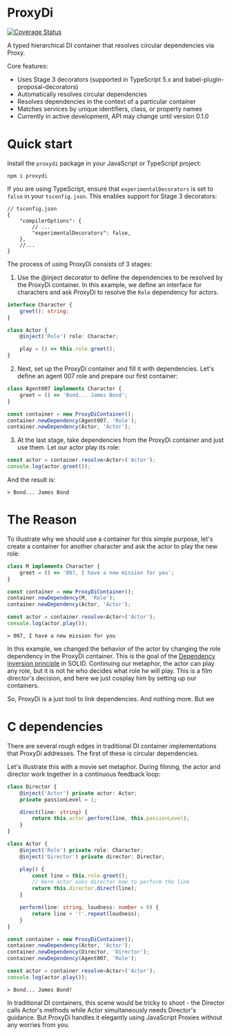 # ProxyDi

[![Coverage Status](https://coveralls.io/repos/github/proxy-di/proxydi/badge.svg?branch=main)](https://coveralls.io/github/proxy-di/proxydi?branch=main)

A typed hierarchical DI container that resolves circular dependencies via Proxy.

Core features:

- Uses Stage 3 decorators (supported in TypeScript 5.x and babel-plugin-proposal-decorators)
- Automatically resolves circular dependencies
- Resolves dependencies in the context of a particular container
- Matches services by unique identifiers, class, or property names
- Currently in active development, API may change until version 0.1.0

# Quick start

Install the `proxydi` package in your JavaScript or TypeScript project:

```shell
npm i proxydi
```

If you are using TypeScript, ensure that `experimentalDecorators` is set to `false` in your `tsconfig.json`. This enables support for Stage 3 decorators:

```jsonc
// tsconfig.json
{
    "compilerOptions": {
        // ...
        "experimentalDecorators": false,
    },
    //...
}
```

The process of using ProxyDi consists of 3 stages:

1. Use the @inject decorator to define the dependencies to be resolved by the ProxyDi container. In this example, we define an interface for characters and ask ProxyDi to resolve the `Role` dependency for actors.

```typescript
interface Character {
    greet(): string;
}

class Actor {
    @inject('Role') role: Character;

    play = () => this.role.greet();
}
```

2. Next, set up the ProxyDi container and fill it with dependencies. Let's define an agent 007 role and prepare our first container:

```typescript
class Agent007 implements Character {
    greet = () => 'Bond... James Bond';
}

const container = new ProxyDiContainer();
container.newDependency(Agent007, 'Role');
container.newDependency(Actor, 'Actor');
```

3. At the last stage, take dependencies from the ProxyDi container and just use them. Let our actor play its role:

```typescript
const actor = container.resolve<Actor>('Actor');
console.log(actor.greet());
```

And the result is:

```shell
> Bond... James Bond
```

# The Reason

To illustrate why we should use a container for this simple purpose, let's create a container for another character and ask the actor to play the new role:

```typescript
class M implements Character {
    greet = () => '007, I have a new mission for you';
}

const container = new ProxyDiContainer();
container.newDependency(M, 'Role');
container.newDependency(Actor, 'Actor');

const actor = container.resolve<Actor>('Actor');
console.log(actor.play());
```

```shell
> 007, I have a new mission for you
```

In this example, we changed the behavior of the actor by changing the role dependency in the ProxyDi container. This is the goal of the [Dependency inversion principle](https://en.wikipedia.org/wiki/Dependency_inversion_principle) in SOLID. Continuing our metaphor, the actor can play any role, but it is not he who decides what role he will play. This is a film director's decision, and here we just cosplay him by setting up our containers.

So, ProxyDi is a just tool to link dependencies. And nothing more. But we

# С dependencies

There are several rough edges in traditional DI container implementations that ProxyDi addresses. The first of these is circular dependencies.

Let's illustrate this with a movie set metaphor. During filming, the actor and director work together in a continuous feedback loop:

```typescript
class Director {
    @inject('Actor') private actor: Actor;
    private passionLevel = 1;

    direct(line: string) {
        return this.actor.perform(line, this.passionLevel);
    }
}

class Actor {
    @inject('Role') private role: Character;
    @inject('Director') private director: Director;

    play() {
        const line = this.role.greet();
        // Here actor asks director how to perform the line
        return this.director.direct(line);
    }

    perform(line: string, loudness: number = 0) {
        return line + '!'.repeat(loudness);
    }
}

const container = new ProxyDiContainer();
container.newDependency(Actor, 'Actor');
container.newDependency(Director, 'Director');
container.newDependency(Agent007, 'Role');

const actor = container.resolve<Actor>('Actor');
console.log(actor.play());
```

```shell
> Bond... James Bond!
```

In traditional DI containers, this scene would be tricky to shoot - the Director calls Actor's methods while Actor simultaneously needs Director's guidance. But ProxyDi handles it elegantly using JavaScript Proxies without any worries from you.
